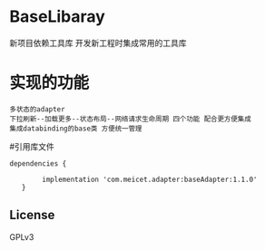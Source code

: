 # BaseLibaray
新项目依赖工具库
开发新工程时集成常用的工具库

# 实现的功能
```
多状态的adapter
下拉刷新--加载更多--状态布局--网络请求生命周期 四个功能 配合更方便集成
集成databinding的base类 方便统一管理

```
#引用库文件
```
dependencies {
        
        implementation 'com.meicet.adapter:baseAdapter:1.1.0'
   }
```

## License
GPLv3

